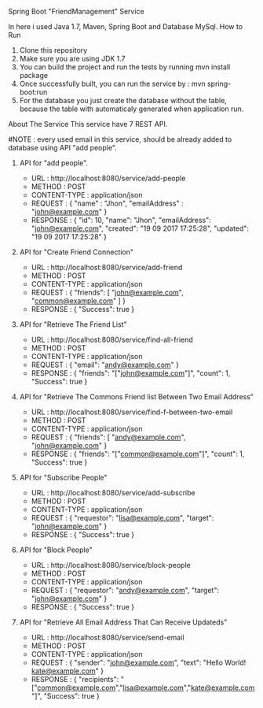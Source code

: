 Spring Boot "FriendManagement" Service

In here i used Java 1.7, Maven, Spring Boot and Database MySql.
How to Run
1. Clone this repository
2. Make sure you are using JDK 1.7
3. You can build the project and run the tests by running mvn install package
4. Once successfully built, you can run the service by : mvn spring-boot:run
5. For the database you just create the database without the table, because the table with automaticaly generated when application run.

About The Service
This service have 7 REST API.

#NOTE : every used email in this service, should be already added to database using API "add people".

1. API for "add people".
	- URL    		: http://localhost:8080/service/add-people
	- METHOD 		: POST
	- CONTENT-TYPE	: application/json
	- REQUEST 		: { "name" : "Jhon", "emailAddress" : "john@example.com" }
	- RESPONSE		: { "id": 10, "name": "Jhon", "emailAddress": "john@example.com", "created": "19 09 2017 17:25:28", "updated": "19 09 2017 17:25:28" }

2. API for "Create Friend Connection"
	- URL			: http://localhost:8080/service/add-friend
	- METHOD		: POST
	- CONTENT-TYPE	: application/json
	- REQUEST		: { "friends": [ "john@example.com", "common@example.com" ] }
	- RESPONSE		: { "Success": true }
	
3. API for "Retrieve The Friend List"
	- URL 			: http://localhost:8080/service/find-all-friend
	- METHOD		: POST
	- CONTENT-TYPE	: application/json
	- REQUEST		: { "email": "andy@example.com" }
	- RESPONSE		: { "friends": "[\"john@example.com\"]", "count": 1, "Success": true }
	
4. API for "Retrieve The Commons Friend list Between Two Email Address"
	- URL			: http://localhost:8080/service/find-f-between-two-email
	- METHOD		: POST
	- CONTENT-TYPE 	: application/json
	- REQUEST		: { "friends": [ "andy@example.com", "john@example.com" }
	- RESPONSE		: { "friends": "[\"common@example.com\"]", "count": 1, "Success": true }
	
5. API for "Subscribe People"
	- URL			: http://localhost:8080/service/add-subscribe
	- METHOD		: POST
	- CONTENT-TYPE	: application/json
	- REQUEST		: { "requestor": "lisa@example.com",   "target": "john@example.com" }
	- RESPONSE		: { "Success": true }
	
6. API for "Block People"
	- URL 			: http://localhost:8080/service/block-people
	- METHOD		: POST
	- CONTENT-TYPE	: application/json
	- REQUEST		: {   "requestor": "andy@example.com",   "target": "john@example.com" } 
	- RESPONSE		: { "Success": true }
	
7. API for "Retrieve All Email Address That Can Receive Updateds"
	- URL 			: http://localhost:8080/service/send-email
	- METHOD		: POST
	- CONTENT-TYPE	: application/json
	- REQUEST		: {   "sender":  "john@example.com",   "text": "Hello World! kate@example.com" } 
	- RESPONSE		: { "recipients": "[\"common@example.com\",\"lisa@example.com\",\"kate@example.com\"]", "Success": true }
